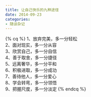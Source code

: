```yaml
---
title: 让自己快乐的九种途径
date: 2014-09-23
categories:
- 随谈杂记
---
```


{% cq %}
1、放弃完美，多一分轻松  
2、面对现实，多一分从容  
3、欣赏自己，多一分自信  
4、善于取舍，多一分捷径  
5、远离奢华，多一分平和  
6、积极进取，多一分成功  
7、善待他人，多一分爱心  
8、学会转弯，多一分领悟  
9、把握尺度，多一分淡定
{% endcq %}